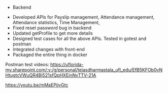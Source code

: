 
* Backend

- Developed APIs for Payslip management, Attendance management, Attendance statistics, Time Management, 
- Fixed reset password bug in backend
- Updated getProfile to get more details
- Designed test cases for all the above APIs. Tested in gotest and postman
- Integrated changes with front-end
- Packaged the entire thing in docker


Postman test videos:
https://uflorida-my.sharepoint.com/:v:/g/personal/tejasdharmastala_ufl_edu/EfB5KFOb0vNHtugtcVWuQR4Bj521sfQpHXEinNvTTV-21A

https://youtu.be/mMaEPjjvGtc
